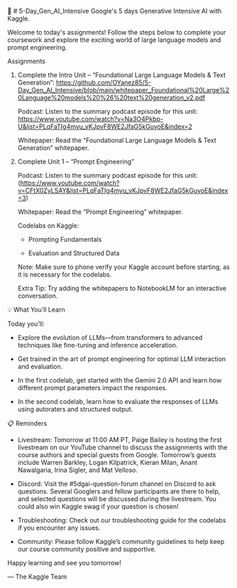 🎒 # 5-Day_Gen_AI_Intensive
Google's 5 days Generative Intensive AI with Kaggle.

Welcome to today's assignments! Follow the steps below to complete your coursework and explore the exciting world of large language models and prompt engineering.

Assignments
1. Complete the Intro Unit – “Foundational Large Language Models & Text Generation”: https://github.com/OYanez85/5-Day_Gen_AI_Intensive/blob/main/whitepaper_Foundational%20Large%20Language%20models%20%26%20text%20generation_v2.pdf

    Podcast: Listen to the summary podcast episode for this unit: https://www.youtube.com/watch?v=Na3O4Pkbp-U&list=PLqFaTIg4myu_yKJpvF8WE2JfaG5kGuvoE&index=2

    Whitepaper: Read the “Foundational Large Language Models & Text Generation” whitepaper.

2. Complete Unit 1 – “Prompt Engineering”

    Podcast: Listen to the summary podcast episode for this unit: (https://www.youtube.com/watch?v=CFtX0ZyLSAY&list=PLqFaTIg4myu_yKJpvF8WE2JfaG5kGuvoE&index=3)

    Whitepaper: Read the “Prompt Engineering” whitepaper.

    Codelabs on Kaggle:

   - Prompting Fundamentals

   - Evaluation and Structured Data

    Note: Make sure to phone verify your Kaggle account before starting, as it is necessary for the codelabs.

    Extra Tip: Try adding the whitepapers to NotebookLM for an interactive conversation.

💡 What You’ll Learn

Today you’ll:

- Explore the evolution of LLMs—from transformers to advanced techniques like fine-tuning and inference acceleration.

- Get trained in the art of prompt engineering for optimal LLM interaction and evaluation.

- In the first codelab, get started with the Gemini 2.0 API and learn how different prompt parameters impact the responses.

- In the second codelab, learn how to evaluate the responses of LLMs using autoraters and structured output.

📋 Reminders

- Livestream: Tomorrow at 11:00 AM PT, Paige Bailey is hosting the first livestream on our YouTube channel to discuss the assignments with the course authors and special guests from Google. Tomorrow’s guests include Warren Barkley, Logan Kilpatrick, Kieran Milan, Anant Nawalgaria, Irina Sigler, and Mat Velloso.

- Discord: Visit the #5dgai-question-forum channel on Discord to ask questions. Several Googlers and fellow participants are there to help, and selected questions will be discussed during the livestream. You could also win Kaggle swag if your question is chosen!

- Troubleshooting: Check out our troubleshooting guide for the codelabs if you encounter any issues.

- Community: Please follow Kaggle’s community guidelines to help keep our course community positive and supportive.

Happy learning and see you tomorrow!

— The Kaggle Team

